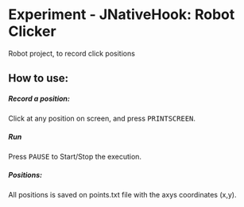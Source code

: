 # Experiment - JNativeHook: Robot Clicker 
 Robot project, to record click positions
 
## How to use:
 
##### Record a position:
Click at any position on screen, and press <kbd>PRINTSCREEN</kbd>.

##### Run
Press <kbd>PAUSE</kbd> to Start/Stop the execution.

##### Positions:
All positions is saved on points.txt file with the axys coordinates (x,y).
